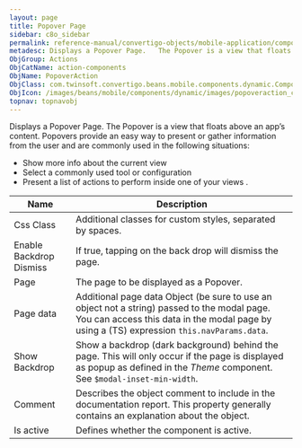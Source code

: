 ```yaml
---
layout: page
title: Popover Page
sidebar: c8o_sidebar
permalink: reference-manual/convertigo-objects/mobile-application/components/action-components/popover-page/
metadesc: Displays a Popover Page.   The Popover is a view that floats above an app’s content. Popovers provide an easy way to present or gather information fro
ObjGroup: Actions
ObjCatName: action-components
ObjName: PopoverAction
ObjClass: com.twinsoft.convertigo.beans.mobile.components.dynamic.ComponentManager$1
ObjIcon: /images/beans/mobile/components/dynamic/images/popoveraction_color_32x32.png
topnav: topnavobj
---
```

Displays a Popover Page. 
 The Popover is a view that floats above an app’s content. Popovers provide an easy way to present or gather information from the user and are commonly used in the following situations:


 - Show more info about the current view
 - Select a commonly used tool or configuration
 - Present a list of actions to perform inside one of your views
.

Name | Description 
--- | ---
Css Class | Additional classes for custom styles, separated by spaces.
Enable Backdrop Dismiss | If true, tapping on the back drop will dismiss the page.
Page | The page to be displayed as a Popover.
Page data | Additional page data Object (be sure to use an object not a string) passed to the modal page. You can access this data in the modal page by using a (TS) expression <code>this.navParams.data</code>.
Show Backdrop | Show a backdrop (dark background) behind the page. This will only occur if the page is displayed as popup as defined in the <i>Theme</i> component. See <code>$modal-inset-min-width</code>.
Comment | Describes the object comment to include in the documentation report.  This property generally contains an explanation about the object. 
Is active | Defines whether the component is active. 

